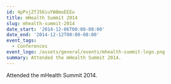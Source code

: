 ```yaml
---
id: 4pPvjZfJ56iuYW8moEEEu
title: mHealth Summit 2014
slug: mhealth-summit-2014
date_start: '2014-12-06T00:00-08:00'
date_end: '2014-12-12T00:00-08:00'
event_tags:
  - Conferences
event_logo: /assets/general/events/mhealth-summit-logo.png
summary: Attended the mHealth Summit 2014.
---
```

Attended the mHealth Summit 2014.
  